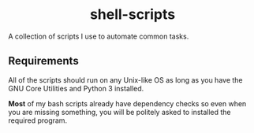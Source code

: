 <h1 align="center">
shell-scripts
</h1>

A collection of scripts I use to automate common tasks.


## Requirements
All of the scripts should run on any Unix-like OS  as long as you have the GNU
Core Utilities and Python 3 installed.

**Most** of my bash scripts already have dependency checks so even when you are
missing something, you will be politely asked to installed the required program.
